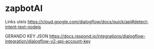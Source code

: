 # zapbotAI

Links uteis
https://cloud.google.com/dialogflow/docs/quick/api#detect-intent-text-nodejs

GERANDO KEY JSON
https://docs.respond.io/integrations/dialogflow-integration/dialogflow-v2-api-account-key
